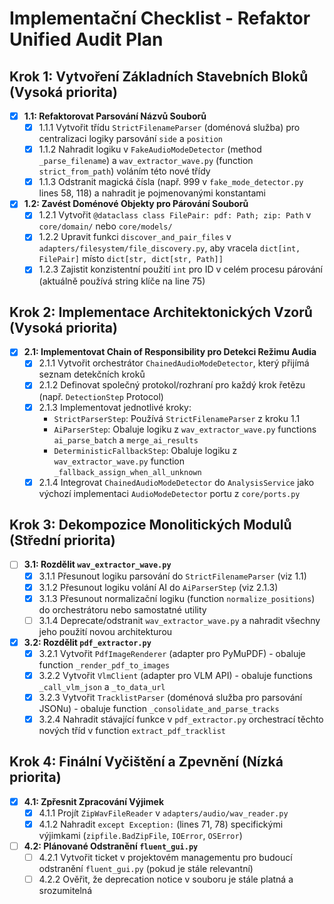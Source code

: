 # Implementační Checklist - Refaktor Unified Audit Plan

## Krok 1: Vytvoření Základních Stavebních Bloků (Vysoká priorita)

- [x] **1.1: Refaktorovat Parsování Názvů Souborů**
  - [x] 1.1.1 Vytvořit třídu `StrictFilenameParser` (doménová služba) pro centralizaci logiky parsování `side` a `position`
  - [x] 1.1.2 Nahradit logiku v `FakeAudioModeDetector` (method `_parse_filename`) a `wav_extractor_wave.py` (function `strict_from_path`) voláním této nové třídy
  - [x] 1.1.3 Odstranit magická čísla (např. 999 v `fake_mode_detector.py` lines 58, 118) a nahradit je pojmenovanými konstantami

- [x] **1.2: Zavést Doménové Objekty pro Párování Souborů**
  - [x] 1.2.1 Vytvořit `@dataclass class FilePair: pdf: Path; zip: Path` v `core/domain/` nebo `core/models/`
  - [x] 1.2.2 Upravit funkci `discover_and_pair_files` v `adapters/filesystem/file_discovery.py`, aby vracela `dict[int, FilePair]` místo `dict[str, dict[str, Path]]`
  - [x] 1.2.3 Zajistit konzistentní použití `int` pro ID v celém procesu párování (aktuálně používá string klíče na line 75)

## Krok 2: Implementace Architektonických Vzorů (Vysoká priorita)

- [x] **2.1: Implementovat Chain of Responsibility pro Detekci Režimu Audia**
  - [x] 2.1.1 Vytvořit orchestrátor `ChainedAudioModeDetector`, který přijímá seznam detekčních kroků
  - [x] 2.1.2 Definovat společný protokol/rozhraní pro každý krok řetězu (např. `DetectionStep` Protocol)
  - [x] 2.1.3 Implementovat jednotlivé kroky:
    - `StrictParserStep`: Používá `StrictFilenameParser` z kroku 1.1
    - `AiParserStep`: Obaluje logiku z `wav_extractor_wave.py` functions `ai_parse_batch` a `merge_ai_results`
    - `DeterministicFallbackStep`: Obaluje logiku z `wav_extractor_wave.py` function `_fallback_assign_when_all_unknown`
  - [x] 2.1.4 Integrovat `ChainedAudioModeDetector` do `AnalysisService` jako výchozí implementaci `AudioModeDetector` portu z `core/ports.py`

## Krok 3: Dekompozice Monolitických Modulů (Střední priorita)

- [ ] **3.1: Rozdělit `wav_extractor_wave.py`**
  - [x] 3.1.1 Přesunout logiku parsování do `StrictFilenameParser` (viz 1.1)
  - [x] 3.1.2 Přesunout logiku volání AI do `AiParserStep` (viz 2.1.3)
  - [x] 3.1.3 Přesunout normalizační logiku (function `normalize_positions`) do orchestrátoru nebo samostatné utility
  - [ ] 3.1.4 Deprecate/odstranit `wav_extractor_wave.py` a nahradit všechny jeho použití novou architekturou

- [x] **3.2: Rozdělit `pdf_extractor.py`**
  - [x] 3.2.1 Vytvořit `PdfImageRenderer` (adapter pro PyMuPDF) - obaluje function `_render_pdf_to_images`
  - [x] 3.2.2 Vytvořit `VlmClient` (adapter pro VLM API) - obaluje functions `_call_vlm_json` a `_to_data_url`
  - [x] 3.2.3 Vytvořit `TracklistParser` (doménová služba pro parsování JSONu) - obaluje function `_consolidate_and_parse_tracks`
  - [x] 3.2.4 Nahradit stávající funkce v `pdf_extractor.py` orchestrací těchto nových tříd v function `extract_pdf_tracklist`

## Krok 4: Finální Vyčištění a Zpevnění (Nízká priorita)

- [x] **4.1: Zpřesnit Zpracování Výjimek**
  - [x] 4.1.1 Projít `ZipWavFileReader` v `adapters/audio/wav_reader.py`
  - [x] 4.1.2 Nahradit `except Exception:` (lines 71, 78) specifickými výjimkami (`zipfile.BadZipFile`, `IOError`, `OSError`)

- [ ] **4.2: Plánované Odstranění `fluent_gui.py`**
  - [ ] 4.2.1 Vytvořit ticket v projektovém managementu pro budoucí odstranění `fluent_gui.py` (pokud je stále relevantní)
  - [ ] 4.2.2 Ověřit, že deprecation notice v souboru je stále platná a srozumitelná